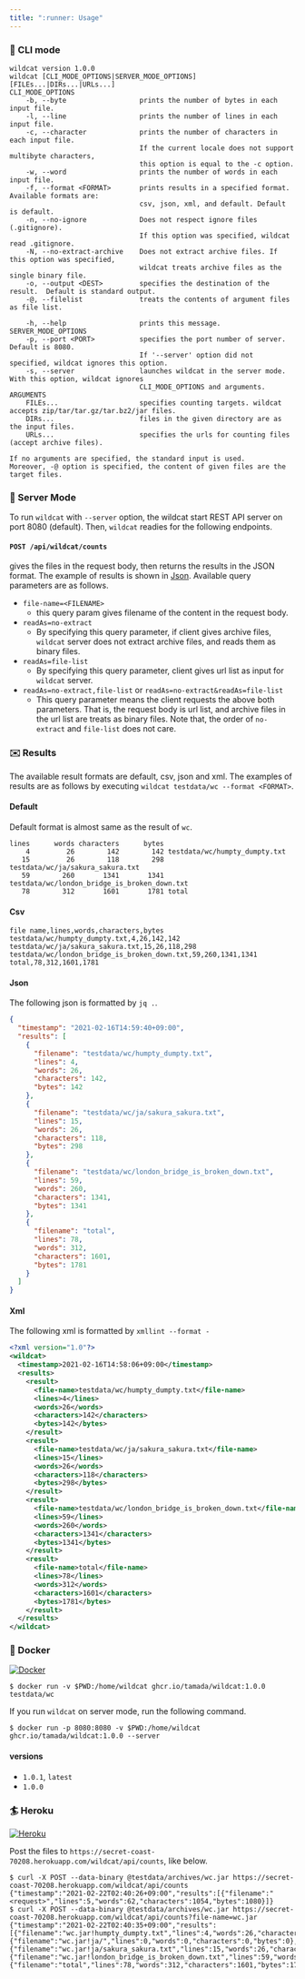 ```yaml
---
title: ":runner: Usage"
---
```


### :shoe: CLI mode

```shell
wildcat version 1.0.0
wildcat [CLI_MODE_OPTIONS|SERVER_MODE_OPTIONS] [FILEs...|DIRs...|URLs...]
CLI_MODE_OPTIONS
    -b, --byte                  prints the number of bytes in each input file.
    -l, --line                  prints the number of lines in each input file.
    -c, --character             prints the number of characters in each input file.
                                If the current locale does not support multibyte characters,
                                this option is equal to the -c option.
    -w, --word                  prints the number of words in each input file.
    -f, --format <FORMAT>       prints results in a specified format.  Available formats are:
                                csv, json, xml, and default. Default is default.
    -n, --no-ignore             Does not respect ignore files (.gitignore).
                                If this option was specified, wildcat read .gitignore.
    -N, --no-extract-archive    Does not extract archive files. If this option was specified,
                                wildcat treats archive files as the single binary file.
    -o, --output <DEST>         specifies the destination of the result.  Default is standard output.
    -@, --filelist              treats the contents of argument files as file list.

    -h, --help                  prints this message.
SERVER_MODE_OPTIONS
    -p, --port <PORT>           specifies the port number of server.  Default is 8080.
                                If '--server' option did not specified, wildcat ignores this option.
    -s, --server                launches wildcat in the server mode. With this option, wildcat ignores
                                CLI_MODE_OPTIONS and arguments.
ARGUMENTS
    FILEs...                    specifies counting targets. wildcat accepts zip/tar/tar.gz/tar.bz2/jar files.
    DIRs...                     files in the given directory are as the input files.
    URLs...                     specifies the urls for counting files (accept archive files).

If no arguments are specified, the standard input is used.
Moreover, -@ option is specified, the content of given files are the target files.
```

### :high_heel: Server Mode

To run `wildcat` with `--server` option, the wildcat start REST API server on port 8080 (default).
Then, `wildcat` readies for the following endpoints.

#### `POST /api/wildcat/counts`

gives the files in the request body, then returns the results in the JSON format.
The example of results is shown in [Json](#json).
Available query parameters are as follows.

* `file-name=<FILENAME>`
    * this query param gives filename of the content in the request body.
* `readAs=no-extract`
    * By specifying this query parameter, if client gives archive files, `wildcat` server does not extract archive files, and reads them as binary files.
* `readAs=file-list`
    * By specifying this query parameter, client gives url list as input for `wildcat` server.
* `readAs=no-extract,file-list` or `readAs=no-extract&readAs=file-list`
    * This query parameter means the client requests the above both parameters.
      That is, the request body is url list, and archive files in the url list are treats as binary files.
      Note that, the order of `no-extract` and `file-list` does not care.

### :envelope: Results

The available result formats are default, csv, json and xml.
The examples of results are as follows by executing `wildcat testdata/wc --format <FORMAT>`.

#### Default

Default format is almost same as the result of `wc`.

```shell
lines      words characters      bytes
    4         26        142        142 testdata/wc/humpty_dumpty.txt
   15         26        118        298 testdata/wc/ja/sakura_sakura.txt
   59        260       1341       1341 testdata/wc/london_bridge_is_broken_down.txt
   78        312       1601       1781 total
```

#### Csv

```csv
file name,lines,words,characters,bytes
testdata/wc/humpty_dumpty.txt,4,26,142,142
testdata/wc/ja/sakura_sakura.txt,15,26,118,298
testdata/wc/london_bridge_is_broken_down.txt,59,260,1341,1341
total,78,312,1601,1781
```

#### Json

The following json is formatted by `jq .`.

```JSON
{
  "timestamp": "2021-02-16T14:59:40+09:00",
  "results": [
    {
      "filename": "testdata/wc/humpty_dumpty.txt",
      "lines": 4,
      "words": 26,
      "characters": 142,
      "bytes": 142
    },
    {
      "filename": "testdata/wc/ja/sakura_sakura.txt",
      "lines": 15,
      "words": 26,
      "characters": 118,
      "bytes": 298
    },
    {
      "filename": "testdata/wc/london_bridge_is_broken_down.txt",
      "lines": 59,
      "words": 260,
      "characters": 1341,
      "bytes": 1341
    },
    {
      "filename": "total",
      "lines": 78,
      "words": 312,
      "characters": 1601,
      "bytes": 1781
    }
  ]
}
```

#### Xml

The following xml is formatted by `xmllint --format -`

```xml
<?xml version="1.0"?>
<wildcat>
  <timestamp>2021-02-16T14:58:06+09:00</timestamp>
  <results>
    <result>
      <file-name>testdata/wc/humpty_dumpty.txt</file-name>
      <lines>4</lines>
      <words>26</words>
      <characters>142</characters>
      <bytes>142</bytes>
    </result>
    <result>
      <file-name>testdata/wc/ja/sakura_sakura.txt</file-name>
      <lines>15</lines>
      <words>26</words>
      <characters>118</characters>
      <bytes>298</bytes>
    </result>
    <result>
      <file-name>testdata/wc/london_bridge_is_broken_down.txt</file-name>
      <lines>59</lines>
      <words>260</words>
      <characters>1341</characters>
      <bytes>1341</bytes>
    </result>
    <result>
      <file-name>total</file-name>
      <lines>78</lines>
      <words>312</words>
      <characters>1601</characters>
      <bytes>1781</bytes>
    </result>
  </results>
</wildcat>
```

### :whale: Docker

[![Docker](https://img.shields.io/badge/docker-ghcr.io%2Ftamada%2Fwildcat%3A1.0.1-green?logo=docker)](https://github.com/users/tamada/packages/container/package/wildcat)

```shell
$ docker run -v $PWD:/home/wildcat ghcr.io/tamada/wildcat:1.0.0 testdata/wc
```

If you run `wildcat` on server mode, run the following command.

```shell
$ docker run -p 8080:8080 -v $PWD:/home/wildcat ghcr.io/tamada/wildcat:1.0.0 --server
```

#### versions

* `1.0.1`, `latest`
* `1.0.0`

### :surfer: Heroku

[![Heroku](https://img.shields.io/badge/Heroku-secret--coast--70208-green?logo=heroku)](https://secret-coast-70208.herokuapp.com/wildcat/)

Post the files to `https://secret-coast-70208.herokuapp.com/wildcat/api/counts`, like below.

```
$ curl -X POST --data-binary @testdata/archives/wc.jar https://secret-coast-70208.herokuapp.com/wildcat/api/counts
{"timestamp":"2021-02-22T02:40:26+09:00","results":[{"filename":"<request>","lines":5,"words":62,"characters":1054,"bytes":1080}]}
$ curl -X POST --data-binary @testdata/archives/wc.jar https://secret-coast-70208.herokuapp.com/wildcat/api/counts?file-name=wc.jar
{"timestamp":"2021-02-22T02:40:35+09:00","results":[{"filename":"wc.jar!humpty_dumpty.txt","lines":4,"words":26,"characters":142,"bytes":142},{"filename":"wc.jar!ja/","lines":0,"words":0,"characters":0,"bytes":0},{"filename":"wc.jar!ja/sakura_sakura.txt","lines":15,"words":26,"characters":118,"bytes":298},{"filename":"wc.jar!london_bridge_is_broken_down.txt","lines":59,"words":260,"characters":1341,"bytes":1341},{"filename":"total","lines":78,"words":312,"characters":1601,"bytes":1781}]}
```
